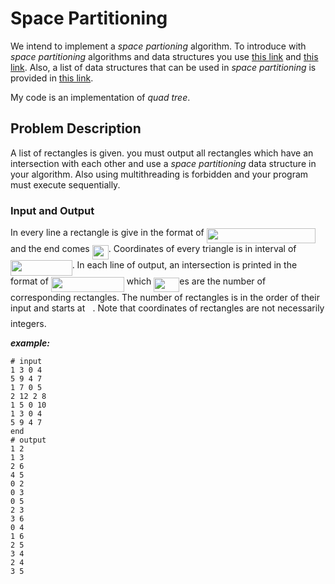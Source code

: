 
# Space Partitioning 

We intend to implement a _space_ _partioning_ algorithm. To introduce with _space_ _partitioning_ algorithms and data structures you use [this link](https://en.wikipedia.org/wiki/Space_partitioning) and [this link](cs.ucf.edu/~dcm/Teaching/COT4810-Spring2011/Presentations/JonLeonardSpacePartitioningDataStructures.pdf
). Also, a list of data structures that can be used in _space_ _partitioning_ is provided in [this link](https://en.wikipedia.org/wiki/List_of_data_structures).

My code is an implementation of _quad_ _tree_.

## Problem Description

A list of rectangles is given. you must output all rectangles which have an intersection with each other and use a _space_ _partitioning_ data structure in your algorithm. Also using multithreading is forbidden and your program must execute sequentially. 

### Input and Output

In every line a rectangle is give in the format of <img src="/SpacePartitioning/tex/ca1f61b9abdbfd5631f4b94f7d379b60.svg?invert_in_darkmode&sanitize=true" align=middle width=174.28223009999996pt height=24.65753399999998pt/> and the end comes <img src="/SpacePartitioning/tex/be55d79488293e4d21476412b12358a3.svg?invert_in_darkmode&sanitize=true" align=middle width=26.07697784999999pt height=22.831056599999986pt/>. Coordinates of every triangle is in interval of <img src="/SpacePartitioning/tex/a9622cda00dcd820804974e427b58102.svg?invert_in_darkmode&sanitize=true" align=middle width=98.63042475pt height=24.65753399999998pt/>. In each line of output, an intersection is printed in the format of <img src="/SpacePartitioning/tex/5c8300f934edb2da264f649081b07f04.svg?invert_in_darkmode&sanitize=true" align=middle width=117.11062109999997pt height=24.65753399999998pt/> which <img src="/SpacePartitioning/tex/66c41bf4c6328a51db5435cb811467d8.svg?invert_in_darkmode&sanitize=true" align=middle width=41.13519299999999pt height=22.831056599999986pt/>es are the number of corresponding rectangles. The number of rectangles is in the order of their input and starts at <img src="/SpacePartitioning/tex/29632a9bf827ce0200454dd32fc3be82.svg?invert_in_darkmode&sanitize=true" align=middle width=8.219209349999991pt height=21.18721440000001pt/>. Note that coordinates of rectangles are not necessarily integers.

***example:***
```
# input 
1 3 0 4
5 9 4 7
1 7 0 5
2 12 2 8
1 5 0 10
1 3 0 4
5 9 4 7
end
# output
1 2
1 3
2 6
4 5
0 2
0 3
0 5
2 3
3 6
0 4
1 6
2 5
3 4
2 4
3 5
```

